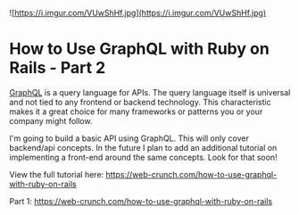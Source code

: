 ![https://i.imgur.com/VUwShHf.jpg](https://i.imgur.com/VUwShHf.jpg)

# How to Use GraphQL with Ruby on Rails - Part 2

[GraphQL](https://graphql.org/) is a query language for APIs. The query language itself is universal and  not tied to any frontend or backend technology. This characteristic makes it a great choice for many frameworks or patterns you or your company might follow.

I'm going to build a basic API using GraphQL. This will only cover backend/api concepts. In the future I plan to add an additional tutorial on implementing a front-end around the same concepts. Look for that soon!

View the full tutorial here: https://web-crunch.com/how-to-use-graphql-with-ruby-on-rails

Part 1: https://web-crunch.com/how-to-use-graphql-with-ruby-on-rails